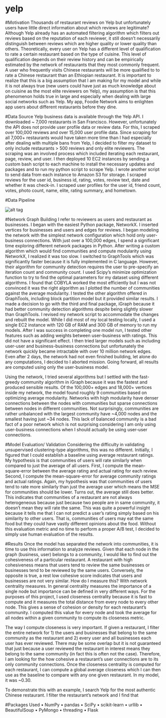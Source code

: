 # yelp
#Motivation
Thousands of restaurant reviews on Yelp but unfortunately users have little direct information about which reviews are legitimate? Although Yelp already has an automated filtering algorithm which filters out reviews based on the reputation of each reviewer, it still doesn’t necessarily distinguish between reviews which are higher quality or lower quality than others. Theoretically, every user on Yelp has a different level of qualification to rate a certain restaurant based on the type of cuisine. This level of qualification depends on their review history and can be empirically estimated by the network of restaurants that they most commonly frequent. A user who frequently visits Chinese restaurants will be more qualified to to rate a Chinese restaurant than an Ethiopian restaurant. It is important to realize that this is a big assumption that I am making for my model and while it is not always true (new users could have just as much knowledge about on cuisine as the most elite reviewers on Yelp), my assumption is that this phenomenon holds true in large and especially when dealing with large social networks such as Yelp. My app, Foodie Network aims to enlighten app users about different restaurants before they dine. 

#Data Source 
Yelp business data is available through the Yelp API. I downloaded ~ 7,000 restaurants in San Francisco. However, unfortunately the API does not provide user profile data or review data. For this, I scraped over 100,000 reviews and over 15,000 user profile data. Since scraping for all 7,000+ restaurants would have taken more time than I had especially after dealing with multiple bans from Yelp, I decided to filter my dataset to only include restaurants > 500 reviews and only elite reviewers. The scraping was an involved process which included iterating each restaurant, page, review, and user. I then deployed 10 EC2 instances by sending a custom bash script to each machine to install the necessary updates and packages and to run my python script to scrape Yelp. I wrote another script to send data from each instance to Amazon S3 for storage. I scraped reviews for the user id, business id, rating, votes, review text, date and whether it was check-in. I scraped user profiles for the user id, friend count, votes, photo count, name, elite, rating summary, and hometown. 

#Data Pipeline

![alt tag](https://github.com/alee7135/yelp/blob/master/imgs/pipeline.jpg)

#Network Graph Building
I refer to reviewers as users and restaurant as businesses. I began with the easiest Python package, NetworkX. I inserted vertices for businesses and users and edges for reviews. I began modeling the network with the simplest network configuration which hold only user-business connections. With just over a 100,000 edges, I spend a significant time exploring different network packages in Python. After writing a custom algorithm which would find communities and compute modularity using NetworkX, I realized it was too slow. I switched to GraphTools which was significantly faster because it is fully implemented in C language. However, their algorithm for community detection requires the user to pre-specify an iteration count and community count. I used Scipy’s minimize optimization function to try to find the optimal parameters for my dataset using different algorithms. I found that COBYLA worked the most efficiently but I was not convinced it was the right algorithm as I plotted the number of communities against the average modularity. I tested the other algorithm offered in GraphTools, including block partition model but it provided similar results. I made a decision to go with the third and final package, iGraph because it had better community detection algorithms despite being slightly slower than GraphTools. I revised my network script to accommodate the changes and rebuilt the model. While I did most of my local testing locally, I used a single EC2 instance with 120 GB of RAM and 300 GB of memory to run my models. After I was success in completing one model run, I tested other features such as adding weights between user-business with ratings. This did not have a significant effect. I then tried larger models such as including user-user and business-business connections but unfortunately the network quickly became intractable with over 10 million network edges. Even after 2 days, the network had not even finished building, let alone do any computations, I decided to I aborted mission. Going forward, all results are computed using only the user-business model. 

Using the network, I tried several algorithms but I settled with the fast-greedy community algorithm in iGraph because it was the fastest and produced sensible results. Of the 100,000+ edges and 18,000+ vertices inside my network, the model found roughly 9 communities based on optimizing average modularity. Networks with high modularity have denser connections between the nodes with communities but sparse connections between nodes in different communities. Not surprisingly, communities are rather unbalanced with the largest community have ~4,000 nodes and the smallest having just ~34 nodes. This lack of balanced community is a bad fact of a poor network which is not surprising considering I am only using user-business connections when I should actually be using user-user connections.

#Model Evaluation/ Validation
Considering the difficulty in validating unsupervised clustering-type algorithms, this was no different. Initially, I figured that I could establish a baseline using average restaurant ratings. My hypothesis is that communities of users will rate similarly when compared to just the average of all users. First, I compute the mean-square-error between the average rating and actual rating for each review. Second, I compute the mean-square-error for average community ratings and actual ratings. Again, my hypothesis was that communities of users tend to rate more similarly than just the average user which means the MSE for communities should be lower. Turns out, the average still does better. This indicates that communities of a restaurant are not always heterogeneous because just because two people are in same community, it doesn’t mean they will rate the same. This was quite a powerful insight because it tells me that I can not predict a user’s rating simply based on his similarity to other users. That is, communities of users may eat the same food but they could have vastly different opinions about the food. Without this evaluation metric and no time to perform a proper A/B test, I decided to simply use human evaluation of the results. 

#Results
Once the model has separated the network into communities, it is time to use this information to analyze reviews. Given that each node in the graph (business, user) belongs to a community, I would like to find out the cohesiveness of a particular restaurant. A restaurant with high cohesiveness means that users tend to review the same businesses or businesses tend to be reviewed by the same users. Conversely, the opposite is true, a rest low cohesive score indicates that users and businesses are not very similar. How do I measure this? With network centrality measures. In general centrality measures the importance of a single node but importance can be defined in very different ways. For the purposes of this project, I used closeness centrality because it is fast to compute and it measures the total distance from every node to every other node. This gives a sense of cohesion or density for each restaurant’s community. I computed this value for every node and took the average for all nodes within a given community to compute its closeness metric. 

The way I compute closeness is very important. If given a restaurant, I filter the entire network for 1) the users and businesses that belong to the same community as the restaurant and 2) every user and all businesses each user has ever reviewed. There may be some overlap but it is not guaranteed that just because a user reviewed the restaurant in interest means they belong to the same community (in fact this is often not the case). Therefore, I am looking for the how cohesive a restaurant’s user connections are to its only community connections. Once the closeness centrality is computed for each restaurant, I can compute a global average closeness which I can then use as the baseline to compare with any one given restaurant. In my model, it was ~0.30.

To demonstrate this with an example, I search Yelp for the most authentic Chinese restaurant. I filter the restaurant’s network and I find that 

#Packages Used
•	NumPy
•	pandas
•	SciPy
•	scikit-learn
•	urllib
•	BeautifulSoup
•	PyMongo
•	threading
•	Flask
